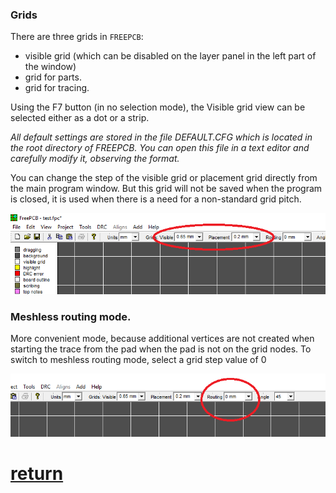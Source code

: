 ### Grids

There are three grids in `FREEPCB`:

- visible grid (which can be disabled on the layer panel in the left part of the window)
- grid for parts.
- grid for tracing.

Using the F7 button (in no selection mode), the Visible grid view can be selected either as a dot or a strip.

_All default settings are stored in the file DEFAULT.CFG which is located in the root directory of FREEPCB. You can open this file in a text editor and carefully modify it, observing the format._


You can change the step of the visible grid or placement grid directly from the main program window. But this grid will not be saved when the program is closed, it is used when there is a need for a non-standard grid pitch.

![](pictures/editable_grid.png)

### Meshless routing mode. 

More convenient mode, because additional vertices are not created when starting the trace from the pad when the pad is not on the grid nodes. To switch to meshless routing mode, select a grid step value of 0

![](pictures/meshless.png)

# [return](How_to.md)
